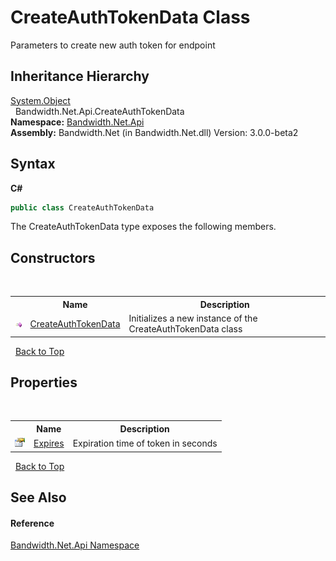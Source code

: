 ﻿# CreateAuthTokenData Class
 

Parameters to create new auth token for endpoint


## Inheritance Hierarchy
<a href="http://msdn2.microsoft.com/en-us/library/e5kfa45b" target="_blank">System.Object</a><br />&nbsp;&nbsp;Bandwidth.Net.Api.CreateAuthTokenData<br />
**Namespace:**&nbsp;<a href ="N_Bandwidth_Net_Api.md">Bandwidth.Net.Api</a><br />**Assembly:**&nbsp;Bandwidth.Net (in Bandwidth.Net.dll) Version: 3.0.0-beta2

## Syntax

**C#**<br />
``` C#
public class CreateAuthTokenData
```

The CreateAuthTokenData type exposes the following members.


## Constructors
&nbsp;<table><tr><th></th><th>Name</th><th>Description</th></tr><tr><td>![Public method](media/pubmethod.gif "Public method")</td><td><a href ="M_Bandwidth_Net_Api_CreateAuthTokenData__ctor.md">CreateAuthTokenData</a></td><td>
Initializes a new instance of the CreateAuthTokenData class</td></tr></table>&nbsp;
<a href="#createauthtokendata-class">Back to Top</a>

## Properties
&nbsp;<table><tr><th></th><th>Name</th><th>Description</th></tr><tr><td>![Public property](media/pubproperty.gif "Public property")</td><td><a href ="P_Bandwidth_Net_Api_CreateAuthTokenData_Expires.md">Expires</a></td><td>
Expiration time of token in seconds</td></tr></table>&nbsp;
<a href="#createauthtokendata-class">Back to Top</a>

## See Also


#### Reference
<a href ="N_Bandwidth_Net_Api.md">Bandwidth.Net.Api Namespace</a><br />